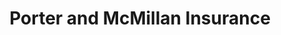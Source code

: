 ---
title: "Porter and McMillan Insurance"
url: /prince-george/porter-and-mcmillan-insurance/
shop: shop
---